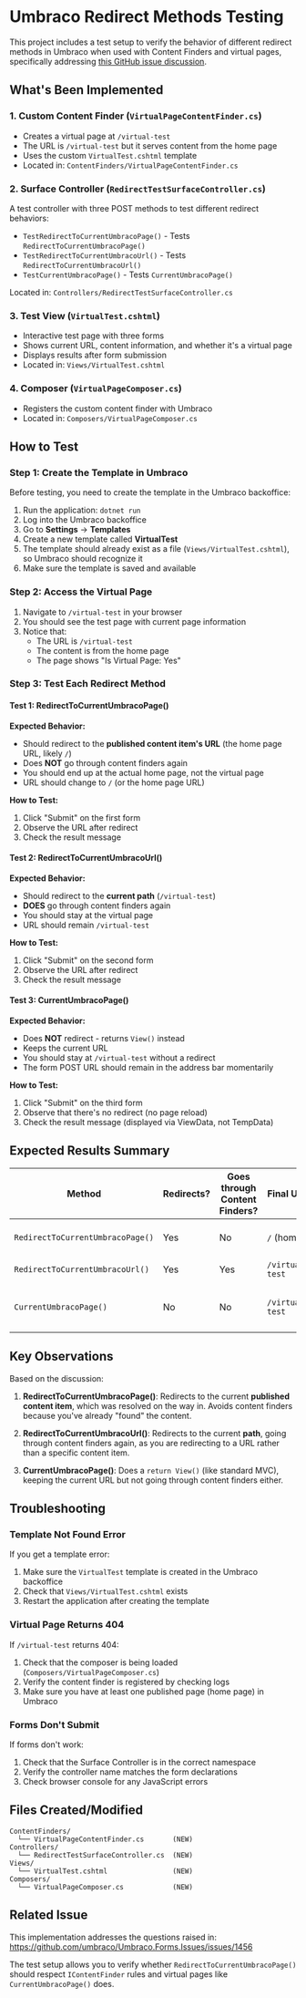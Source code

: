 # Umbraco Redirect Methods Testing

This project includes a test setup to verify the behavior of different redirect methods in Umbraco when used with Content Finders and virtual pages, specifically addressing [this GitHub issue discussion](https://github.com/umbraco/Umbraco.Forms.Issues/issues/1456).

## What's Been Implemented

### 1. Custom Content Finder (`VirtualPageContentFinder.cs`)
- Creates a virtual page at `/virtual-test`
- The URL is `/virtual-test` but it serves content from the home page
- Uses the custom `VirtualTest.cshtml` template
- Located in: `ContentFinders/VirtualPageContentFinder.cs`

### 2. Surface Controller (`RedirectTestSurfaceController.cs`)
A test controller with three POST methods to test different redirect behaviors:
- `TestRedirectToCurrentUmbracoPage()` - Tests `RedirectToCurrentUmbracoPage()`
- `TestRedirectToCurrentUmbracoUrl()` - Tests `RedirectToCurrentUmbracoUrl()`
- `TestCurrentUmbracoPage()` - Tests `CurrentUmbracoPage()`

Located in: `Controllers/RedirectTestSurfaceController.cs`

### 3. Test View (`VirtualTest.cshtml`)
- Interactive test page with three forms
- Shows current URL, content information, and whether it's a virtual page
- Displays results after form submission
- Located in: `Views/VirtualTest.cshtml`

### 4. Composer (`VirtualPageComposer.cs`)
- Registers the custom content finder with Umbraco
- Located in: `Composers/VirtualPageComposer.cs`

## How to Test

### Step 1: Create the Template in Umbraco
Before testing, you need to create the template in the Umbraco backoffice:

1. Run the application: `dotnet run`
2. Log into the Umbraco backoffice
3. Go to **Settings** → **Templates**
4. Create a new template called **VirtualTest**
5. The template should already exist as a file (`Views/VirtualTest.cshtml`), so Umbraco should recognize it
6. Make sure the template is saved and available

### Step 2: Access the Virtual Page
1. Navigate to `/virtual-test` in your browser
2. You should see the test page with current page information
3. Notice that:
   - The URL is `/virtual-test`
   - The content is from the home page
   - The page shows "Is Virtual Page: Yes"

### Step 3: Test Each Redirect Method

#### Test 1: RedirectToCurrentUmbracoPage()
**Expected Behavior:**
- Should redirect to the **published content item's URL** (the home page URL, likely `/`)
- Does **NOT** go through content finders again
- You should end up at the actual home page, not the virtual page
- URL should change to `/` (or the home page URL)

**How to Test:**
1. Click "Submit" on the first form
2. Observe the URL after redirect
3. Check the result message

#### Test 2: RedirectToCurrentUmbracoUrl()
**Expected Behavior:**
- Should redirect to the **current path** (`/virtual-test`)
- **DOES** go through content finders again
- You should stay at the virtual page
- URL should remain `/virtual-test`

**How to Test:**
1. Click "Submit" on the second form
2. Observe the URL after redirect
3. Check the result message

#### Test 3: CurrentUmbracoPage()
**Expected Behavior:**
- Does **NOT** redirect - returns `View()` instead
- Keeps the current URL
- You should stay at `/virtual-test` without a redirect
- The form POST URL should remain in the address bar momentarily

**How to Test:**
1. Click "Submit" on the third form
2. Observe that there's no redirect (no page reload)
3. Check the result message (displayed via ViewData, not TempData)

## Expected Results Summary

| Method | Redirects? | Goes through Content Finders? | Final URL | Final Page |
|--------|-----------|-------------------------------|-----------|------------|
| `RedirectToCurrentUmbracoPage()` | Yes | No | `/` (home) | Actual home page |
| `RedirectToCurrentUmbracoUrl()` | Yes | Yes | `/virtual-test` | Virtual page |
| `CurrentUmbracoPage()` | No | No | `/virtual-test` | Virtual page (no reload) |

## Key Observations

Based on the discussion:

1. **RedirectToCurrentUmbracoPage()**: Redirects to the current **published content item**, which was resolved on the way in. Avoids content finders because you've already "found" the content.

2. **RedirectToCurrentUmbracoUrl()**: Redirects to the current **path**, going through content finders again, as you are redirecting to a URL rather than a specific content item.

3. **CurrentUmbracoPage()**: Does a `return View()` (like standard MVC), keeping the current URL but not going through content finders either.

## Troubleshooting

### Template Not Found Error
If you get a template error:
1. Make sure the `VirtualTest` template is created in the Umbraco backoffice
2. Check that `Views/VirtualTest.cshtml` exists
3. Restart the application after creating the template

### Virtual Page Returns 404
If `/virtual-test` returns 404:
1. Check that the composer is being loaded (`Composers/VirtualPageComposer.cs`)
2. Verify the content finder is registered by checking logs
3. Make sure you have at least one published page (home page) in Umbraco

### Forms Don't Submit
If forms don't work:
1. Check that the Surface Controller is in the correct namespace
2. Verify the controller name matches the form declarations
3. Check browser console for any JavaScript errors

## Files Created/Modified

```
ContentFinders/
  └── VirtualPageContentFinder.cs       (NEW)
Controllers/
  └── RedirectTestSurfaceController.cs  (NEW)
Views/
  └── VirtualTest.cshtml                (NEW)
Composers/
  └── VirtualPageComposer.cs            (NEW)
```

## Related Issue

This implementation addresses the questions raised in:
https://github.com/umbraco/Umbraco.Forms.Issues/issues/1456

The test setup allows you to verify whether `RedirectToCurrentUmbracoPage()` should respect `IContentFinder` rules and virtual pages like `CurrentUmbracoPage()` does.
